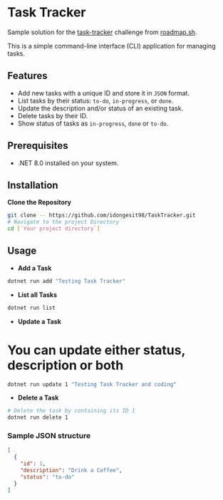 # Task Tracker

Sample solution for the [task-tracker](https://roadmap.sh/projects/task-tracker) challenge from [roadmap.sh](https://roadmap.sh/).

This is a simple command-line interface (CLI) application for managing tasks.

## Features

- Add new tasks with a unique ID and store it in `JSON` format.
- List tasks by their status: `to-do`, `in-progress`, or `done`.
- Update the description and/or status of an existing task.
- Delete tasks by their ID.
- Show status of tasks as `in-progress`, `done` or `to-do`.

## Prerequisites

- .NET 8.0 installed on your system.

## Installation

**Clone the Repository**

   ```bash
   git clone -- https://github.com/idongesit98/TaskTracker.git
   # Navigate to the project Directory
   cd [`Your project directory`]
   ```
## Usage

- **Add a Task**
```bash
dotnet run add "Testing Task Tracker"
```

- **List all Tasks**
```bash
dotnet run list
```
- **Update a Task**
# You can update either status, description or both 
```bash
dotnet run update 1 "Testing Task Tracker and coding"
```

- **Delete a Task**
```bash
# Delete the task by containing its ID 1
dotnet run delete 1
```

### Sample JSON structure
```JSON
[
  {
    "id": 1,
    "description": "Drink a Coffee",
    "status": "to-do"
  }
]
```
